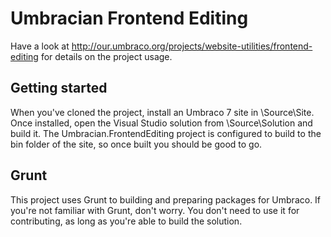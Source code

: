 # Umbracian Frontend Editing
Have a look at http://our.umbraco.org/projects/website-utilities/frontend-editing for details on the project usage.

## Getting started
When you've cloned the project, install an Umbraco 7 site in \Source\Site. Once installed, open the Visual Studio solution from \Source\Solution and build it. The Umbracian.FrontendEditing project is configured to build to the bin folder of the site, so once built you should be good to go.

## Grunt
This project uses Grunt to building and preparing packages for Umbraco. If you're not familiar with Grunt, don't worry. You don't need to use it for contributing, as long as you're able to build the solution. 

